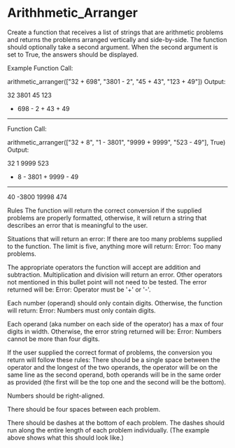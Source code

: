 # Arithhmetic_Arranger
Create a function that receives a list of strings that are arithmetic problems and returns the problems arranged vertically and side-by-side. The function should optionally take a second argument. When the second argument is set to True, the answers should be displayed.

Example
Function Call:

arithmetic_arranger(["32 + 698", "3801 - 2", "45 + 43", "123 + 49"])
Output:

   32      3801      45      123
+ 698    -    2    + 43    +  49
-----    ------    ----    -----
Function Call:

arithmetic_arranger(["32 + 8", "1 - 3801", "9999 + 9999", "523 - 49"], True)
Output:

  32         1      9999      523
+  8    - 3801    + 9999    -  49
----    ------    ------    -----
  40     -3800     19998      474
  
Rules
The function will return the correct conversion if the supplied problems are properly formatted, otherwise, it will return a string that describes an error that is meaningful to the user.

Situations that will return an error:
  If there are too many problems supplied to the function. The limit is five, anything more will return: Error: Too many problems.

  The appropriate operators the function will accept are addition and subtraction. Multiplication and division will return an error. Other operators not  mentioned in this bullet point will not need to be tested. The error returned will be: Error: Operator must be '+' or '-'.

  Each number (operand) should only contain digits. Otherwise, the function will return: Error: Numbers must only contain digits.

  Each operand (aka number on each side of the operator) has a max of four digits in width. Otherwise, the error string returned will be: Error: Numbers       cannot be more than four digits.

If the user supplied the correct format of problems, the conversion you return will follow these rules:
  There should be a single space between the operator and the longest of the two operands, the operator will be on the same line as the second operand, both   operands will be in the same order as provided (the first will be the top one and the second will be the bottom).

  Numbers should be right-aligned.

  There should be four spaces between each problem.
  
  There should be dashes at the bottom of each problem. The dashes should run along the entire length of each problem individually. (The example above shows   what this should look like.)
